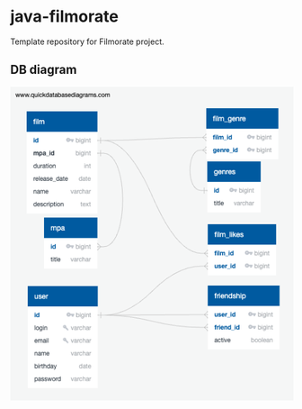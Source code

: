 # java-filmorate
Template repository for Filmorate project.


## DB diagram
![db-diagram.png](db-diagram.png)